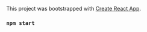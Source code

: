 This project was bootstrapped with [Create React App](https://github.com/facebook/create-react-app).

### `npm start`
